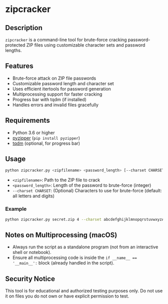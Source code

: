 
# zipcracker

## Description
`zipcracker` is a command-line tool for brute-force cracking password-protected ZIP files using customizable character sets and password lengths.

## Features
- Brute-force attack on ZIP file passwords
- Customizable password length and character set
- Uses efficient itertools for password generation
- Multiprocessing support for faster cracking
- Progress bar with tqdm (if installed)
- Handles errors and invalid files gracefully

## Requirements
- Python 3.6 or higher
- [pyzipper](https://pypi.org/project/pyzipper/) (`pip install pyzipper`)
- [tqdm](https://pypi.org/project/tqdm/) (optional, for progress bar)

## Usage

```sh
python zipcracker.py <zipfilename> <password_length> [--charset CHARSET]
```

- `<zipfilename>`: Path to the ZIP file to crack
- `<password_length>`: Length of the password to brute-force (integer)
- `--charset CHARSET`: (Optional) Characters to use for brute-force (default: all letters and digits)

### Example

```sh
python zipcracker.py secret.zip 4 --charset abcdefghijklmnopqrstuvwxyzABCDEFGHIJKLMNOPQRSTUVWXYZ0123456789
```

## Notes on Multiprocessing (macOS)
- Always run the script as a standalone program (not from an interactive shell or notebook).
- Ensure all multiprocessing code is inside the `if __name__ == '__main__':` block (already handled in the script).

## Security Notice
This tool is for educational and authorized testing purposes only. Do not use it on files you do not own or have explicit permission to test.

